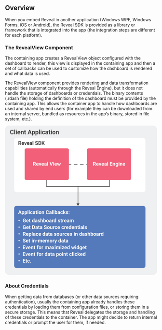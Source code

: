 ## Overview

When you embed Reveal in another application (Windows WPF, Windows
Forms, iOS or Android), the Reveal SDK is provided as a library or
framework that is integrated into the app (the integration steps are
different for each platform).

### The RevealView Component

The containing app creates a RevealView object configured with the
dashboard to render, this view is displayed in the containing app and
then a set of callbacks can be used to customize how the dashboard is
rendered and what data is used.

The RevealView component provides rendering and data transformation
capabilities (automatically through the Reveal Engine), but it does not
handle the storage of dashboards or credentials. The binary contents
(.rdash file) holding the definition of the dashboard must be provided
by the containing app. This allows the container app to handle how
dashboards are used and shared by end users (for example they can be
downloaded from an internal server, bundled as resources in the app’s
binary, stored in file system, etc.).

![sdk\_native\_diagram\_desktop](images/sdk_native_diagram_desktop.png)

### About Credentials

When getting data from databases (or other data sources requiring
authentication), usually the containing app already handles these
credentials by loading them from configuration files, or storing them in
a secure storage. This means that Reveal delegates the storage and
handling of these credentials to the container. The app might decide to
return internal credentials or prompt the user for them, if needed.
